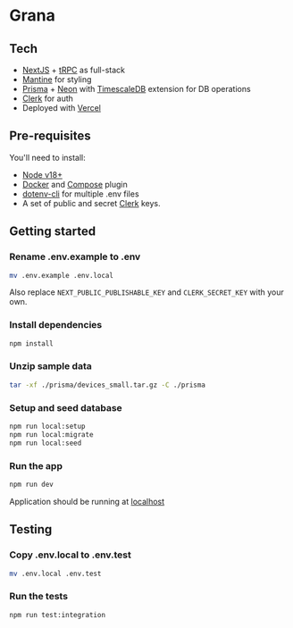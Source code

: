 # Grana

## Tech

- [NextJS](https://nextjs.org/) + [tRPC](https://trpc.io/) as full-stack
- [Mantine](https://mantine.dev/) for styling
- [Prisma](https://www.prisma.io/) + [Neon](https://neon.tech/) with [TimescaleDB](https://www.timescale.com/) extension for DB operations
- [Clerk](https://clerk.com/) for auth
- Deployed with [Vercel](https://vercel.com/)

## Pre-requisites

You'll need to install:

- [Node v18+](https://nodejs.org/en)
- [Docker](https://docs.docker.com/get-docker/) and [Compose](https://docs.docker.com/compose/) plugin
- [dotenv-cli](https://github.com/entropitor/dotenv-cli) for multiple .env files
- A set of public and secret [Clerk](https://clerk.com/) keys.

## Getting started

### Rename .env.example to .env

```bash
mv .env.example .env.local
```

Also replace `NEXT_PUBLIC_PUBLISHABLE_KEY` and `CLERK_SECRET_KEY` with your own.

### Install dependencies

```bash
npm install
```

### Unzip sample data

```bash
tar -xf ./prisma/devices_small.tar.gz -C ./prisma
```

### Setup and seed database

```bash
npm run local:setup
npm run local:migrate
npm run local:seed
```

### Run the app

```bash
npm run dev
```

Application should be running at [localhost](http://localhost:3000)

## Testing

### Copy .env.local to .env.test

```bash
mv .env.local .env.test
```

### Run the tests

```bash
npm run test:integration
```
